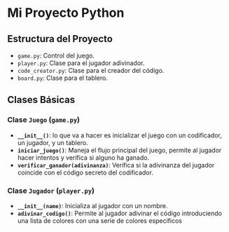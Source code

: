 # Mi Proyecto Python
## Estructura del Proyecto

- `game.py`: Control del juego.
- `player.py`: Clase para el jugador adivinador.
- `code_creator.py`: Clase para el creador del código.
- `board.py`: Clase para el tablero.


## Clases Básicas

### Clase `Juego` (`game.py`)

- **`__init__()`**: lo que va a hacer es inicializar el juego con un codificador, un jugador, y un tablero.
- **`iniciar_juego()`**: Maneja el flujo principal del juego, permite al jugador hacer intentos y verifica si alguno ha ganado.
- **`verificar_ganador(adivinanza)`**: Verifica si la adivinanza del jugador coincide con el código secreto del codificador.

### Clase `Jugador` (`player.py`)

- **`__init__(name)`**: Inicializa al jugador con un nombre.
- **`adivinar_codigo()`**: Permite al jugador adivinar el código introduciendo una lista de colores con una serie de colores especificos
